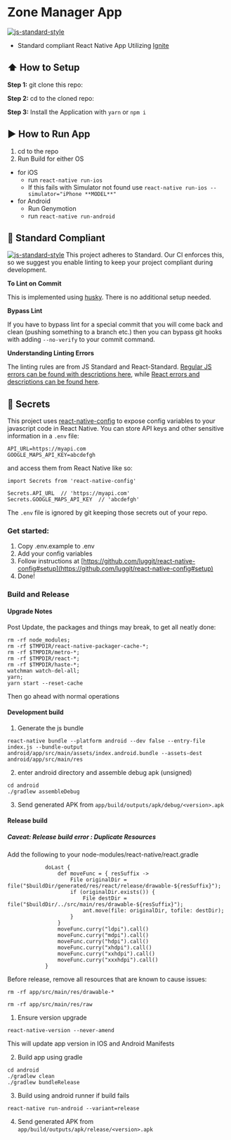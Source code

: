 #  Zone Manager App
[![js-standard-style](https://img.shields.io/badge/code%20style-standard-brightgreen.svg?style=flat)](http://standardjs.com/)

* Standard compliant React Native App Utilizing [Ignite](https://github.com/infinitered/ignite)

## :arrow_up: How to Setup

**Step 1:** git clone this repo:

**Step 2:** cd to the cloned repo:

**Step 3:** Install the Application with `yarn` or `npm i`


## :arrow_forward: How to Run App

1. cd to the repo
2. Run Build for either OS
  * for iOS
    * run `react-native run-ios`
    * If this fails with Simulator not found use `react-native run-ios --simulator="iPhone **MODEL**"`
  * for Android
    * Run Genymotion
    * run `react-native run-android`

## :no_entry_sign: Standard Compliant

[![js-standard-style](https://cdn.rawgit.com/feross/standard/master/badge.svg)](https://github.com/feross/standard)
This project adheres to Standard.  Our CI enforces this, so we suggest you enable linting to keep your project compliant during development.

**To Lint on Commit**

This is implemented using [husky](https://github.com/typicode/husky). There is no additional setup needed.

**Bypass Lint**

If you have to bypass lint for a special commit that you will come back and clean (pushing something to a branch etc.) then you can bypass git hooks with adding `--no-verify` to your commit command.

**Understanding Linting Errors**

The linting rules are from JS Standard and React-Standard.  [Regular JS errors can be found with descriptions here](http://eslint.org/docs/rules/), while [React errors and descriptions can be found here](https://github.com/yannickcr/eslint-plugin-react).

## :closed_lock_with_key: Secrets

This project uses [react-native-config](https://github.com/luggit/react-native-config) to expose config variables to your javascript code in React Native. You can store API keys
and other sensitive information in a `.env` file:

```
API_URL=https://myapi.com
GOOGLE_MAPS_API_KEY=abcdefgh
```

and access them from React Native like so:

```
import Secrets from 'react-native-config'

Secrets.API_URL  // 'https://myapi.com'
Secrets.GOOGLE_MAPS_API_KEY  // 'abcdefgh'
```

The `.env` file is ignored by git keeping those secrets out of your repo.

### Get started:
1. Copy .env.example to .env
2. Add your config variables
3. Follow instructions at [https://github.com/luggit/react-native-config#setup](https://github.com/luggit/react-native-config#setup)
4. Done!


### Build and Release

#### Upgrade Notes

Post Update, the packages and things may break, to get all neatly done:
```
rm -rf node_modules;
rm -rf $TMPDIR/react-native-packager-cache-*;
rm -rf $TMPDIR/metro-*;
rm -rf $TMPDIR/react-*;
rm -rf $TMPDIR/haste-*;
watchman watch-del-all;
yarn;
yarn start --reset-cache
```

Then go ahead with normal operations


#### Development build

1. Generate the js bundle
```
react-native bundle --platform android --dev false --entry-file index.js --bundle-output android/app/src/main/assets/index.android.bundle --assets-dest android/app/src/main/res
```

2. enter android directory and assemble debug apk (unsigned)
```
cd android
./gradlew assembleDebug
```

3. Send generated APK from `app/build/outputs/apk/debug/<version>.apk`

#### Release build

##### Caveat: Release build error : Duplicate Resources

Add the following to your node-modules/react-native/react.gradle
```
            doLast {
                def moveFunc = { resSuffix ->
                    File originalDir = file("$buildDir/generated/res/react/release/drawable-${resSuffix}");
                    if (originalDir.exists()) {
                        File destDir = file("$buildDir/../src/main/res/drawable-${resSuffix}");
                        ant.move(file: originalDir, tofile: destDir);
                    }
                }
                moveFunc.curry("ldpi").call()
                moveFunc.curry("mdpi").call()
                moveFunc.curry("hdpi").call()
                moveFunc.curry("xhdpi").call()
                moveFunc.curry("xxhdpi").call()
                moveFunc.curry("xxxhdpi").call()
            }
```

Before release, remove all resources that are known to cause issues:
```
rm -rf app/src/main/res/drawable-*

rm -rf app/src/main/res/raw
```

1. Ensure version upgrade
```
react-native-version --never-amend
```
This will update app version in IOS and Android Manifests

2. Build app using gradle
```
cd android
./gradlew clean
./gradlew bundleRelease
```

3. Build using android runner if build fails
```
react-native run-android --variant=release
```

4. Send generated APK from `app/build/outputs/apk/release/<version>.apk`
